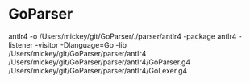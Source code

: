# GoParser

antlr4 -o /Users/mickey/git/GoParser/./parser/antlr4 -package antlr4 -listener -visitor -Dlanguage=Go -lib /Users/mickey/git/GoParser/parser/antlr4 /Users/mickey/git/GoParser/parser/antlr4/GoParser.g4 /Users/mickey/git/GoParser/parser/antlr4/GoLexer.g4
